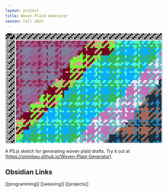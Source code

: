 ```yaml
---
layout: project
title: Woven Plaid Generator
season: Fall 2023
---
```


![A spliced-together image of woven plaid in several randomly-generated color palettes.](random-plaids.png)

A P5.js sketch for generating woven plaid drafts. Try it out at [https://sminliwu.github.io/Woven-Plaid-Generator].

## Obsidian Links
[[programming]] [[weaving]] [[projects]]